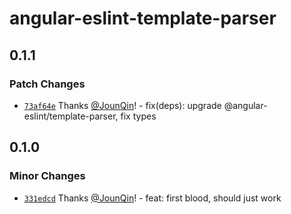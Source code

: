 # angular-eslint-template-parser

## 0.1.1

### Patch Changes

- [`73af64e`](https://github.com/rx-ts/angular-eslint-template-parser/commit/73af64e6a8c5d34c8aba6481fb5275dce5e059aa) Thanks [@JounQin](https://github.com/JounQin)! - fix(deps): upgrade @angular-eslint/template-parser, fix types

## 0.1.0

### Minor Changes

- [`331edcd`](https://github.com/rx-ts/angular-eslint-template-parser/commit/331edcd349dfbc888b6cc878dd33efbbf8f4e953) Thanks [@JounQin](https://github.com/JounQin)! - feat: first blood, should just work
